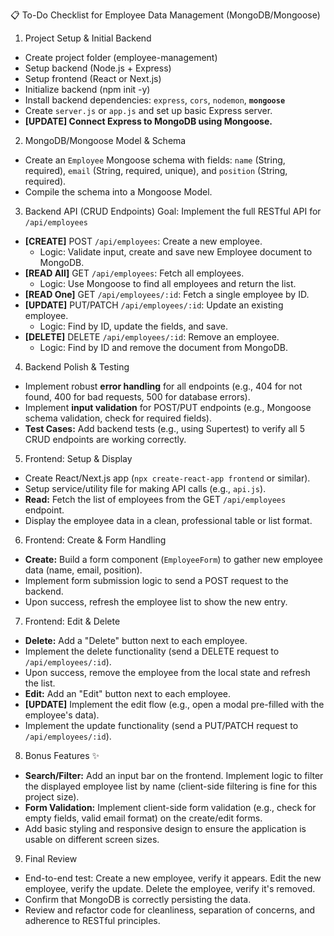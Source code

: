 📋 To-Do Checklist for Employee Data Management (MongoDB/Mongoose)

1. Project Setup & Initial Backend

- Create project folder (employee-management)
- Setup backend (Node.js + Express)
- Setup frontend (React or Next.js)
- Initialize backend (npm init -y)
- Install backend dependencies: `express`, `cors`, `nodemon`, **`mongoose`**
- Create `server.js` or `app.js` and set up basic Express server.
- **[UPDATE] Connect Express to MongoDB using Mongoose.**

2. MongoDB/Mongoose Model & Schema

- Create an `Employee` Mongoose schema with fields: `name` (String, required), `email` (String, required, unique), and `position` (String, required).
- Compile the schema into a Mongoose Model.

3. Backend API (CRUD Endpoints)
   Goal: Implement the full RESTful API for `/api/employees`

- **[CREATE]** POST `/api/employees`: Create a new employee.
  - Logic: Validate input, create and save new Employee document to MongoDB.
- **[READ All]** GET `/api/employees`: Fetch all employees.
  - Logic: Use Mongoose to find all employees and return the list.
- **[READ One]** GET `/api/employees/:id`: Fetch a single employee by ID.
- **[UPDATE]** PUT/PATCH `/api/employees/:id`: Update an existing employee.
  - Logic: Find by ID, update the fields, and save.
- **[DELETE]** DELETE `/api/employees/:id`: Remove an employee.
  - Logic: Find by ID and remove the document from MongoDB.

4. Backend Polish & Testing

- Implement robust **error handling** for all endpoints (e.g., 404 for not found, 400 for bad requests, 500 for database errors).
- Implement **input validation** for POST/PUT endpoints (e.g., Mongoose schema validation, check for required fields).
- **Test Cases:** Add backend tests (e.g., using Supertest) to verify all 5 CRUD endpoints are working correctly.

5. Frontend: Setup & Display

- Create React/Next.js app (`npx create-react-app frontend` or similar).
- Setup service/utility file for making API calls (e.g., `api.js`).
- **Read:** Fetch the list of employees from the GET `/api/employees` endpoint.
- Display the employee data in a clean, professional table or list format.

6. Frontend: Create & Form Handling

- **Create:** Build a form component (`EmployeeForm`) to gather new employee data (name, email, position).
- Implement form submission logic to send a POST request to the backend.
- Upon success, refresh the employee list to show the new entry.

7. Frontend: Edit & Delete

- **Delete:** Add a "Delete" button next to each employee.
- Implement the delete functionality (send a DELETE request to `/api/employees/:id`).
- Upon success, remove the employee from the local state and refresh the list.
- **Edit:** Add an "Edit" button next to each employee.
- **[UPDATE]** Implement the edit flow (e.g., open a modal pre-filled with the employee's data).
- Implement the update functionality (send a PUT/PATCH request to `/api/employees/:id`).

8. Bonus Features ✨

- **Search/Filter:** Add an input bar on the frontend. Implement logic to filter the displayed employee list by name (client-side filtering is fine for this project size).
- **Form Validation:** Implement client-side form validation (e.g., check for empty fields, valid email format) on the create/edit forms.
- Add basic styling and responsive design to ensure the application is usable on different screen sizes.

9. Final Review

- End-to-end test: Create a new employee, verify it appears. Edit the new employee, verify the update. Delete the employee, verify it's removed.
- Confirm that MongoDB is correctly persisting the data.
- Review and refactor code for cleanliness, separation of concerns, and adherence to RESTful principles.
